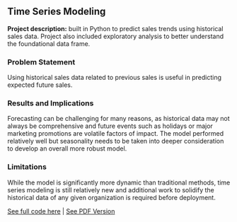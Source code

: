 ## Time Series Modeling

**Project description:** built in Python to predict sales trends using historical sales data. Project also included exploratory analysis to better understand the foundational data frame.

### Problem Statement
Using historical sales data related to previous sales is useful in predicting expected future sales. 

### Results and Implications
Forecasting can be challenging for many reasons, as historical data may not always be comprehensive and future events such as holidays or major marketing promotions are volatile factors of impact. The model performed relatively well but seasonality needs to be taken into deeper consideration to develop an overall more robust model.

### Limitations
While the model is significantly more dynamic than traditional methods, time series modeling is still relatively new and additional work to solidify the historical data of any given organization is required before deployment. 


[See full code here](https://github.com/aszimmer/aszimmer.github.io/blob/master/Project07/Project07.ipynb) | [See PDF Version](https://github.com/aszimmer/aszimmer.github.io/blob/master/Project07/Project07.pdf)
